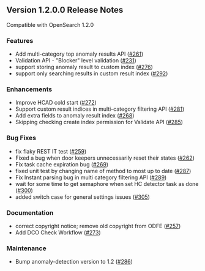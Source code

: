 ## Version 1.2.0.0 Release Notes

Compatible with OpenSearch 1.2.0

### Features

* Add multi-category top anomaly results API ([#261](https://github.com/opensearch-project/anomaly-detection/pull/261))
* Validation API - "Blocker" level validation ([#231](https://github.com/opensearch-project/anomaly-detection/pull/231))
* support storing anomaly result to custom index ([#276](https://github.com/opensearch-project/anomaly-detection/pull/276))
* support only searching results in custom result index ([#292](https://github.com/opensearch-project/anomaly-detection/pull/292))

### Enhancements

* Improve HCAD cold start ([#272](https://github.com/opensearch-project/anomaly-detection/pull/272))
* Support custom result indices in multi-category filtering API ([#281](https://github.com/opensearch-project/anomaly-detection/pull/281))
* Add extra fields to anomaly result index ([#268](https://github.com/opensearch-project/anomaly-detection/pull/268))
* Skipping checking create index permission for Validate API ([#285](https://github.com/opensearch-project/anomaly-detection/pull/285))

### Bug Fixes

* fix flaky REST IT test ([#259](https://github.com/opensearch-project/anomaly-detection/pull/259))
* Fixed a bug when door keepers unnecessarily reset their states ([#262](https://github.com/opensearch-project/anomaly-detection/pull/262))
* Fix task cache expiration bug ([#269](https://github.com/opensearch-project/anomaly-detection/pull/269))
* fixed unit test by changing name of method to most up to date ([#287](https://github.com/opensearch-project/anomaly-detection/pull/287))
* Fix Instant parsing bug in multi category filtering API ([#289](https://github.com/opensearch-project/anomaly-detection/pull/289))
* wait for some time to get semaphore when set HC detector task as done ([#300](https://github.com/opensearch-project/anomaly-detection/pull/300))
* added switch case for general settings issues ([#305](https://github.com/opensearch-project/anomaly-detection/pull/305))

### Documentation

* correct copyright notice; remove old copyright from ODFE ([#257](https://github.com/opensearch-project/anomaly-detection/pull/257))
* Add DCO Check Workflow ([#273](https://github.com/opensearch-project/anomaly-detection/pull/273))

### Maintenance

* Bump anomaly-detection version to 1.2 ([#286](https://github.com/opensearch-project/anomaly-detection/pull/286))
